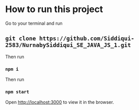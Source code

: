 # How to run this project

Go to your terminal and run

## `git clone https://github.com/Siddiqui-2583/NurnabySiddiqui_SE_JAVA_JS_1.git`

Then run

### `npm i`

Then run

### `npm start`

Open [http://localhost:3000](http://localhost:3000) to view it in the browser.
